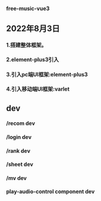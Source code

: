 #### free-music-vue3
## 2022年8月3日
#### 1.搭建整体框架。

#### 2.element-plus3引入

#### 3.引入pc端UI框架:element-plus3

#### 4.引入移动端UI框架:varlet


## dev
#### /recom dev
#### /login dev
#### /rank dev
#### /sheet dev
#### /mv dev
#### play-audio-control component dev
